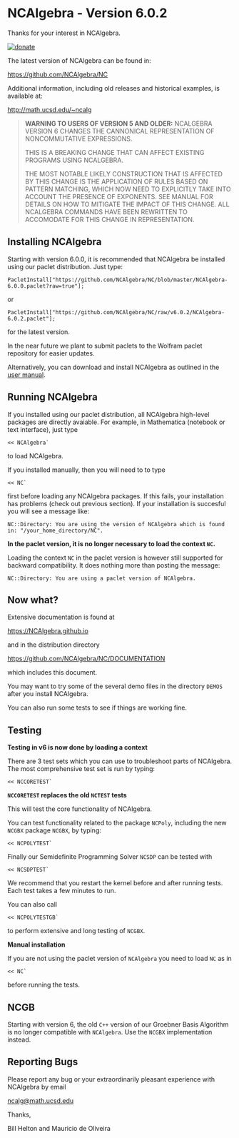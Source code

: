 # NCAlgebra - Version 6.0.2

Thanks for your interest in NCAlgebra.

[![donate](http://math.ucsd.edu/~ncalg/DOCUMENTATION/donate_small.png)](https://giveto.ucsd.edu/make-a-gift?id=d86e6857-0c22-4102-ae7a-bfdc9487cb1d)

The latest version of NCAlgebra can be found in:

https://github.com/NCAlgebra/NC

Additional information, including old releases and historical
examples, is available at:

http://math.ucsd.edu/~ncalg

> **WARNING TO USERS OF VERSION 5 AND OLDER:** NCALGEBRA VERSION 6
> CHANGES THE CANNONICAL REPRESENTATION OF NONCOMMUTATIVE EXPRESSIONS.
> 
> THIS IS A BREAKING CHANGE THAT CAN AFFECT EXISTING PROGRAMS USING
> NCALGEBRA.
> 
> THE MOST NOTABLE LIKELY CONSTRUCTION THAT IS AFFECTED BY
> THIS CHANGE IS THE APPLICATION OF RULES BASED ON PATTERN MATCHING,
> WHICH NOW NEED TO EXPLICITLY TAKE INTO ACCOUNT THE PRESENCE OF
> EXPONENTS. SEE MANUAL FOR DETAILS ON HOW TO MITIGATE THE IMPACT OF
> THIS CHANGE. ALL NCALGEBRA COMMANDS HAVE BEEN REWRITTEN TO
> ACCOMODATE FOR THIS CHANGE IN REPRESENTATION.
	

## Installing NCAlgebra

Starting with version 6.0.0, it is recommended that NCAlgebra be
installed using our paclet distribution. Just type:

    PacletInstall["https://github.com/NCAlgebra/NC/blob/master/NCAlgebra-6.0.0.paclet?raw=true"];

or

    PacletInstall["https://github.com/NCAlgebra/NC/raw/v6.0.2/NCAlgebra-6.0.2.paclet"];

for the latest version.

In the near future we plant to submit paclets to the Wolfram paclet
repository for easier updates.

Alternatively, you can download and install NCAlgebra as outlined in
the [user manual](./DOCUMENTATION#manual-installation).

## Running NCAlgebra

If you installed using our paclet distribution, all NCAlgebra
high-level packages are directly avaiable. For example, in Mathematica
(notebook or text interface), just type

    << NCAlgebra`

to load NCAlgebra.

If you installed manually, then you will need to to type

    << NC`

first before loading any NCAlgebra packages. If this fails, your
installation has problems (check out previous section). If your
installation is succesful you will see a message like:

    NC::Directory: You are using the version of NCAlgebra which is found in: "/your_home_directory/NC".

**In the paclet version, it is no longer necessary to load the context `NC`.**

Loading the context `NC` in the paclet version is however still
supported for backward compatibility. It does nothing more than
posting the message:

	NC::Directory: You are using a paclet version of NCAlgebra.

## Now what?

Extensive documentation is found at

<https://NCAlgebra.github.io>

and in the distribution directory

<https://github.com/NCAlgebra/NC/DOCUMENTATION>

which includes this document.

You may want to try some of the several demo files in the directory
`DEMOS` after you install NCAlgebra.

You can also run some tests to see if things are working fine.

## Testing

**Testing in v6 is now done by loading a context**

There are 3 test sets which you can use to troubleshoot parts of
NCAlgebra. The most comprehensive test set is run by typing:

    << NCCORETEST`
	
**`NCCORETEST` replaces the old `NCTEST` tests**

This will test the core functionality of NCAlgebra. 

You can test functionality related to the package `NCPoly`, including
the new `NCGBX` package `NCGBX`, by typing:

    << NCPOLYTEST`

Finally our Semidefinite Programming Solver `NCSDP` can be tested with

    << NCSDPTEST`

We recommend that you restart the kernel before and after running
tests. Each test takes a few minutes to run.

You can also call

    << NCPOLYTESTGB`
	
to perform extensive and long testing of `NCGBX`.

**Manual installation**

If you are not using the paclet version of `NCAlgebra` you need to load `NC` as in

    << NC`

before running the tests.

## NCGB

Starting with version 6, the old `C++` version of our Groebner Basis
Algorithm is no longer compatible with `NCAlgebra`. Use the `NCGBX`
implementation instead. 

## Reporting Bugs

Please report any bug or your extraordinarily pleasant experience with
NCAlgebra by email

ncalg@math.ucsd.edu

Thanks,

Bill Helton and Mauricio de Oliveira
